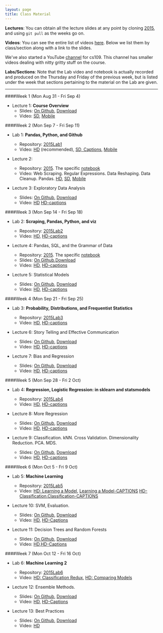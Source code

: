 ```yaml
---
layout: page
title: Class Material
---
```


**Lectures**: You can obtain all the lecture slides at any point by cloning [2015](https://github.com/cs109/2015), and using `git pull` as the weeks go on.

**Videos**: You can see the entire list of videos [here](https://canvas.harvard.edu/courses/4283/pages/virtual-classroom). Below we list them by class/section along with a link to the slides.

We've also started a YouTube [channel](https://www.youtube.com/channel/UC0-KaiZFXBlGOFN71YsEV8g/videos) for cs109. This channel has smaller videos dealing with nitty gritty stuff on the course.

**Labs/Sections**: Note that the Lab video and notebook is actually recorded and produced on the Thursday and Friday of the previous week, but is listed under the week that sections pertaining to the material on the Lab are given.

---

####Week 1 (Mon Aug 31 - Fri Sep 4)

- Lecture 1: **Course Overview**
    - Slides: [On Github](https://github.com/cs109/2015/blob/master/Lectures/01-Introduction.pdf), [Download](https://github.com/cs109/2015/raw/master/Lectures/01-Introduction.pdf)
    - Video: [SD](https://cm.dce.harvard.edu/2016/01/14328/publicationListing.shtml?typeNum=L01), [Mobile](https://cm.dce.harvard.edu/2016/01/14328/mobilePublicationListing.shtml?typeNum=L01)

####Week 2 (Mon Sep 7 - Fri Sep 11)

- Lab 1: **Pandas, Python, and Github**
    - Repository: [2015Lab1](https://github.com/cs109/2015lab1)
    - Video: [HD](https://matterhorn.dce.harvard.edu/engage/player/watch.html?id=e15f221c-5275-4f7f-b486-759a7d483bc8) (recommended), [SD, Captions](https://cm.dce.harvard.edu/2016/01/14328/publicationListing.shtml?typeNum=L02), [Mobile](https://cm.dce.harvard.edu/2016/01/14328/mobilePublicationListing.shtml?typeNum=L02)

- Lecture 2:
    - Repository: [2015](https://github.com/cs109/2015). The specific [notebook](https://github.com/cs109/2015/blob/master/Lectures/02-DataScrapingQuizzes.ipynb)
    - Video: Web Scraping. Regular Expressions. Data Reshaping. Data Cleanup. Pandas. [HD](https://matterhorn.dce.harvard.edu/engage/player/watch.html?id=f7ff1893-fbf7-4909-b44e-12e61a98a677), [SD](https://cm.dce.harvard.edu/2016/01/14328/publicationListing.shtml?typeNum=L02), [Mobile](https://cm.dce.harvard.edu/2016/01/14328/mobilePublicationListing.shtml?typeNum=L02)

- Lecture 3: Exploratory Data Analysis
    - Slides: [On Github](https://github.com/cs109/2015/blob/master/Lectures/03-EDA.pdf), [Download](https://github.com/cs109/2015/raw/master/Lectures/03-EDA.pdf)
    - Video: [HD](https://matterhorn.dce.harvard.edu/engage/player/watch.html?id=a4e81697-fd86-415c-9b29-c14ea7ec15f2)
    [HD-captions](https://matterhorn.dce.harvard.edu/engage/player/watch.html?id=4dc7719e-1ef4-4ee5-a9d9-fc48c3e13185)

####Week 3 (Mon Sep 14 - Fri Sep 18)

- Lab 2: **Scraping, Pandas, Python, and viz**
    - Repository: [2015Lab2](https://github.com/cs109/2015lab2)
    - Video: [HD](https://matterhorn.dce.harvard.edu/engage/player/watch.html?id=b89de485-9e30-4783-9287-23701c5f95f7),
    [HD-captions](https://matterhorn.dce.harvard.edu/engage/player/watch.html?id=62b95e14-c296-44da-9691-446dfa313836)

- Lecture 4: Pandas, SQL, and the Grammar of Data
    - Repository: [2015](https://github.com/cs109/2015). The specific [notebook](https://github.com/cs109/2015/blob/master/Lectures/Lecture4/PandasAndSQL.ipynb)
    - Slides: [On Github](https://github.com/cs109/2015/blob/master/Lectures/04-PandasSQL.pdf),[Download](https://github.com/cs109/2015/raw/master/Lectures/04-PandasSQL.pdf)
    - Video: [HD](https://matterhorn.dce.harvard.edu/engage/player/watch.html?id=f8a832cb-56e7-401b-b485-aec3c9928069),
    [HD-captions](https://matterhorn.dce.harvard.edu/engage/player/watch.html?id=cf9c4d5f-fe87-48cc-bd45-3da212b39a95)

- Lecture 5: Statistical Models
    - Slides: [On Github](https://github.com/cs109/2015/blob/master/Lectures/05-StatisticalModels.pdf), [Download](https://github.com/cs109/2015/raw/master/Lectures/05-StatisticalModels.pdf)
    - Video: [HD](https://matterhorn.dce.harvard.edu/engage/player/watch.html?id=873964c6-d345-4f46-a8bc-727b96432d63),
    [HD-captions](https://matterhorn.dce.harvard.edu/engage/player/watch.html?id=afee98e6-4ca0-4319-9336-fbae46755f1a)

####Week 4 (Mon Sep 21 - Fri Sep 25)

- Lab 3: **Probability, Distributions, and Frequentist Statistics**
    - Repository: [2015Lab3](https://github.com/cs109/2015lab3)
    - Video: [HD](https://matterhorn.dce.harvard.edu/engage/player/watch.html?id=8af4418a-7f5b-4738-9c72-6fc2ba1fc499),
    [HD-captions](https://matterhorn.dce.harvard.edu/engage/player/watch.html?id=3cd5e34b-803f-4f64-ba25-95b67797daad)

- Lecture 6: Story Telling and Effective Communication
    - Slides: [On Github](https://github.com/cs109/2015/blob/master/Lectures/06-StoryTelling.pdf), [Download](https://github.com/cs109/2015/raw/master/Lectures/06-StoryTelling.pdf)
    - Video: [HD](https://matterhorn.dce.harvard.edu/engage/player/watch.html?id=7f968df9-404a-46a2-ae5f-e35479875f95), [HD-captions](https://matterhorn.dce.harvard.edu/engage/player/watch.html?id=697ce8bd-a41c-45d4-8201-5e0dcc8a518c)

- Lecture 7: Bias and Regression
    - Slides: [On Github](https://github.com/cs109/2015/blob/master/Lectures/07-BiasAndRegression.pdf), [Download](https://github.com/cs109/2015/raw/master/Lectures/07-BiasAndRegression.pdf)
    - Video: [HD](https://matterhorn.dce.harvard.edu/engage/player/watch.html?id=afe70053-b8b7-43d3-9c2f-f482f479baf7), [HD-captions](https://matterhorn.dce.harvard.edu/engage/player/watch.html?id=b2ac047a-ff65-4926-bd4a-77fdf1c63e0f)

####Week 5 (Mon Sep 28 - Fri 2 Oct)

- Lab 4: **Regression, Logistic Regression: in sklearn and statsmodels**
    - Repository: [2015Lab4](https://github.com/cs109/2015lab4)
    - Video: [HD](https://matterhorn.dce.harvard.edu/engage/player/watch.html?id=483c8b93-3700-4ee8-80ed-aad7f3da7ac2), [HD-captions](https://matterhorn.dce.harvard.edu/engage/player/watch.html?id=145018c2-260e-47dc-b965-bfdfafacd4e9)

- Lecture 8: More Regression
    - Slides: [On Github](https://github.com/cs109/2015/blob/master/Lectures/08-RegressionContinued.pdf), [Download](https://github.com/cs109/2015/raw/master/Lectures/08-RegressionContinued.pdf)
    - Video: [HD](https://matterhorn.dce.harvard.edu/engage/player/watch.html?id=664f668e-e008-4f44-8600-e09ee6d629b0), [HD-captions](https://matterhorn.dce.harvard.edu/engage/player/watch.html?id=4012362e-1090-47e3-904b-7e835f57d77b)

- Lecture 9: Classification. kNN. Cross Validation. Dimensionality Reduction. PCA. MDS.
    - Slides: [On Github](https://github.com/cs109/2015/blob/master/Lectures/09-ClassificationPCA.pdf), [Download](https://github.com/cs109/2015/raw/master/Lectures/09-ClassificationPCA.pdf)
    - Video: [HD](https://matterhorn.dce.harvard.edu/engage/player/watch.html?id=c322c0d5-9cf9-4deb-b59f-d6741064ba8a), [HD-captions](https://matterhorn.dce.harvard.edu/engage/player/watch.html?id=0ea5e572-f2da-4f3f-b54b-df4edf9a1106)

####Week 6 (Mon Oct 5 - Fri 9 Oct)

- Lab 5: **Machine Learning**
    - Repository: [2015Lab5](https://github.com/cs109/2015lab5)
    - Video: [HD: Learning a Model](https://matterhorn.dce.harvard.edu/engage/player/watch.html?id=e509f996-9633-4b75-a48a-e29246a316db), [Learning a Model-CAPTIONS](https://matterhorn.dce.harvard.edu/engage/player/watch.html?id=cdb6ae4c-a4ea-434d-a0c3-cdff3c2cd645) [HD-Classification](https://matterhorn.dce.harvard.edu/engage/player/watch.html?id=90e73c64-855c-4b06-afb2-94da608ecfbf),[Classification-CAPTIONS](https://matterhorn.dce.harvard.edu/engage/player/watch.html?id=8003c1bc-80a3-44f0-a578-21a5985810f8)

- Lecture 10: SVM, Evaluation.
    - Slides: [On Github](https://github.com/cs109/2015/blob/master/Lectures/10-SVMAndEvaluation.pdf), [Download](https://github.com/cs109/2015/raw/master/Lectures/10-SVMAndEvaluation.pdf)
    - Video: [HD](https://matterhorn.dce.harvard.edu/engage/player/watch.html?id=f21fcc8f-93a8-49f6-9ff8-0f339b0728bd), [HD-Captions](https://matterhorn.dce.harvard.edu/engage/player/watch.html?id=92e3adbf-2212-4cff-b1a9-b1bfe72d93bf)

- Lecture 11: Decision Trees and Random Forests
   - Slides: [On Github](https://github.com/cs109/2015/blob/master/Lectures/11-DecisionTreesAndRandomForest.pdf), [Download](https://github.com/cs109/2015/raw/master/Lectures/11-DecisionTreesAndRandomForest.pdf)
   - Video: [HD](https://matterhorn.dce.harvard.edu/engage/player/watch.html?id=8892a8b7-25eb-4bc5-80b6-47b9cf681a05),[HD-Captions](https://matterhorn.dce.harvard.edu/engage/player/watch.html?id=c22cbde8-94dd-42ad-86ef-091448ad02e4)

####Week 7 (Mon Oct 12 - Fri 16 Oct)

- Lab 6: **Machine Learning 2**
    - Repository: [2015Lab6](https://github.com/cs109/2015lab6)
    - Video: [HD: Classification Redux](https://matterhorn.dce.harvard.edu/engage/player/watch.html?id=83dfe4c9-fa1b-429c-a84c-839195fbede8), [HD: Comparing Models](https://matterhorn.dce.harvard.edu/engage/player/watch.html?id=4676adde-557f-469b-bca8-5ffe868094eb)

- Lecture 12: Ensemble Methods.
    - Slides: [On Github](https://github.com/cs109/2015/blob/master/Lectures/10-SVMAndEvaluation.pdf), [Download](https://github.com/cs109/2015/raw/master/Lectures/10-SVMAndEvaluation.pdf)
    - Video: [HD](https://matterhorn.dce.harvard.edu/engage/player/watch.html?id=4831ebf0-7832-42c5-9339-5b5e08dd3e92), [HD-Captions](https://matterhorn.dce.harvard.edu/engage/player/watch.html?id=6f374ba5-6e54-432c-9916-fb61fa2327ef)

- Lecture 13: Best Practices
   - Slides: [On Github](https://github.com/cs109/2015/blob/master/Lectures/13-BestPractices_Recommendations.pdf), [Download](https://github.com/cs109/2015/raw/master/Lectures/13-BestPractices_Recommendations.pdf)
   - Video: [HD](https://matterhorn.dce.harvard.edu/engage/player/watch.html?id=b33eec92-d049-4353-a904-5054eb718aff)
